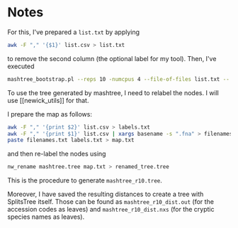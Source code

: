 # Notes

For this, I've prepared a `list.txt` by applying 
```bash
awk -F "," '{$1}' list.csv > list.txt
```
to remove the second column (the optional label for my tool). Then, I've executed

```bash
mashtree_bootstrap.pl --reps 10 -numcpus 4 --file-of-files list.txt -- --mindepth 0 > mashtree.out
```

To use the tree generated by mashtree, I need to relabel the nodes. I will use [[newick_utils]] for that.

I prepare the map as follows:
```bash
awk -F "," '{print $2}' list.csv > labels.txt
awk -F "," '{print $1}' list.csv | xargs basename -s ".fna" > filenames.txt
paste filenames.txt labels.txt > map.txt
```

and then re-label the nodes using
```bash
nw_rename mashtree.tree map.txt > renamed_tree.tree
```

This is the procedure to generate `mashtree_r10.tree`.

Moreover, I have saved the resulting distances to create a tree with SplitsTree
itself. Those can be found as `mashtree_r10_dist.out` (for the accession codes
as leaves) and `mashtree_r10_dist.nxs` (for the cryptic species names as
leaves).